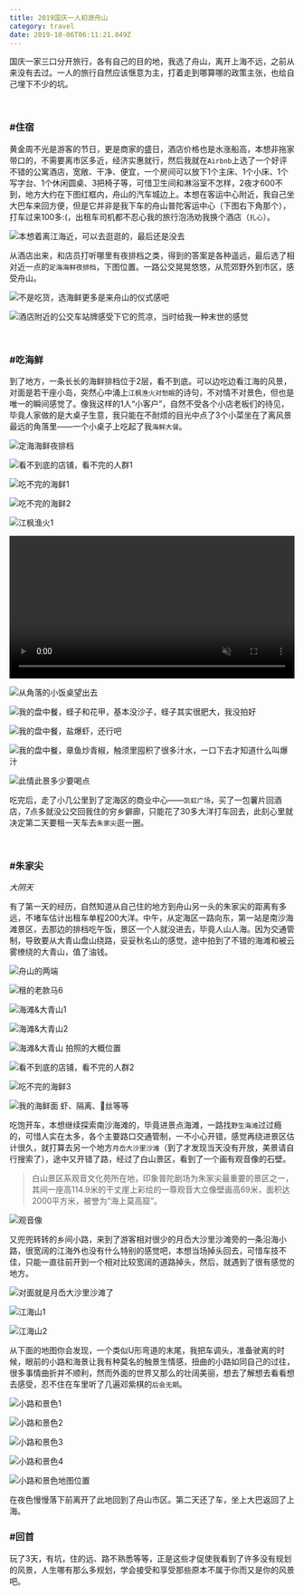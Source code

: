 ```yaml
---
title: 2019国庆一人初游舟山
category: travel
date: 2019-10-06T06:11:21.849Z
---
```


国庆一家三口分开旅行，各有自己的目的地，我选了舟山，离开上海不远，之前从来没有去过。一人的旅行自然应该惬意为主，打着走到哪算哪的政策主张，也给自己埋下不少的坑。

<!-- more -->

<br/>

### **#住宿**

黄金周不光是游客的节日，更是商家的盛日，酒店价格也是水涨船高，本想非拖家带口的，不需要离市区多近，经济实惠就行，然后我就在`Airbnb`上选了一个好评不错的公寓酒店，宽敞、干净、便宜，一个房间可以放下1个主床、1个小床、1个写字台、1个休闲圆桌、3把椅子等，可惜卫生间和淋浴室不怎样，2夜才600不到，地方大约在下图红框内，舟山的汽车城边上。本想在客运中心附近，我自己坐大巴车来回方便，但是它并非是我下车的舟山普陀客运中心（下图右下角那个），打车过来100多:(，出租车司机都不忍心我的旅行泡汤劝我换个酒店（`扎心`）。

![本想着离江海近，可以去逛逛的，最后还是没去](/images/travel-zhoushan/travel-zhoushan-01.png)

从酒店出来，和店员打听哪里有夜排档之类，得到的答案是各种遥远，最后选了相对近一点的`定海海鲜夜排档`，下图位置。一路公交晃晃悠悠，从荒郊野外到市区，感受舟山。

![不是吃货，选海鲜更多是来舟山的仪式感吧](/images/travel-zhoushan/travel-zhoushan-03.png)

![酒店附近的公交车站牌感受下它的荒凉，当时给我一种末世的感觉](/images/travel-zhoushan/optimize/travel-zhoushan-02.jpg)

<br/>

### **#吃海鲜**

到了地方，一条长长的海鲜排档位于2层，看不到底。可以边吃边看江海的风景，对面是若干座小岛，突然心中涌上`江枫渔火对愁眠`的诗句，不对情不对景色，但也是唯一的瞬间感觉了。像我这样的1人“小客户”，自然不受各个小店老板们的待见，毕竟人家做的是大桌子生意，我只能在不耐烦的目光中点了3个小菜坐在了离风景最远的角落里——一个小桌子上吃起了我`海鲜大餐`。

![定海海鲜夜排档](/images/travel-zhoushan/optimize/travel-zhoushan-04.jpg)

![看不到底的店铺，看不完的人群1](/images/travel-zhoushan/optimize/travel-zhoushan-05.jpg )

![吃不完的海鲜1](/images/travel-zhoushan/optimize/travel-zhoushan-06.jpg)

![吃不完的海鲜2](/images/travel-zhoushan/optimize/travel-zhoushan-07.jpg)

![江枫渔火1](/images/travel-zhoushan/optimize/travel-zhoushan-08.jpg)

<video width="100%" muted controls>
  <source id="mp4" src="/images/travel-zhoushan/travel-zhoushan-15.mp4">
  Your browser does not support the video tag.
</video>

![从角落的小饭桌望出去](/images/travel-zhoushan/optimize/travel-zhoushan-09.jpg)

![我的盘中餐，蛏子和花甲，基本没沙子，蛏子其实很肥大，我没拍好](/images/travel-zhoushan/optimize/travel-zhoushan-10.jpg)

![我的盘中餐，盐爆虾，还行吧](/images/travel-zhoushan/optimize/travel-zhoushan-11.jpg)

![我的盘中餐，章鱼炒青椒，触须里囤积了很多汁水，一口下去才知道什么叫爆汁](/images/travel-zhoushan/optimize/travel-zhoushan-12.jpg)

![此情此景多少要喝点](/images/travel-zhoushan/optimize/travel-zhoushan-13.jpg)

吃完后，走了小几公里到了定海区的商业中心——`凯虹广场`，买了一包薯片回酒店，7点多就没公交回我住的穷乡僻廊，只能花了30多大洋打车回去，此刻心里就决定第二天要租一天车去`朱家尖`逛一圈。

<br/>

### **#朱家尖**

_大阴天_

有了第一天的经历，自然知道从自己住的地方到舟山另一头的朱家尖的距离有多远，不堵车估计出租车单程200大洋。中午，从定海区一路向东，第一站是南沙海滩景区，去那边的排档吃午饭，景区一个人就没进去，毕竟人山人海。因为交通管制，导致要从大青山盘山绕路，妥妥秋名山的感觉，途中拍到了不错的海滩和被云雾缭绕的大青山，值了油钱。

![舟山的两端](/images/travel-zhoushan/travel-zhoushan-16.png)

![租的老款马6](/images/travel-zhoushan/optimize/travel-zhoushan-17.jpg)

![海滩&大青山1](/images/travel-zhoushan/optimize/travel-zhoushan-18.jpg)

![海滩&大青山2](/images/travel-zhoushan/optimize/travel-zhoushan-19.jpg)

![海滩&大青山 拍照的大概位置](/images/travel-zhoushan/travel-zhoushan-23.png)

![看不到底的店铺，看不完的人群2](/images/travel-zhoushan/optimize/travel-zhoushan-20.jpg)

![吃不完的海鲜3](/images/travel-zhoushan/optimize/travel-zhoushan-22.jpg)

![我的海鲜面 虾、隔离、🦑丝等等](/images/travel-zhoushan/optimize/travel-zhoushan-21.jpg)

吃饱开车，本想继续探索南沙海滩的，毕竟进景点海滩，一路找`野生海滩`过过瘾的，可惜人实在太多，各个主要路口交通管制，一不小心开错，感觉再绕进景区估计很久，就打算去另一个地方`月岙大沙里沙滩`（到了才发现当天没有开放，美景请自行搜索了），途中又开错了路，经过了白山景区，看到了一个画有观音像的石壁。

> 白山景区系观音文化苑所在地，印象普陀剧场为朱家尖最重要的景区之一，其间一座高114.9米的干丈崖上彩绘的一尊观音大立像壁画高69米，面积达2000平方米，被誉为“海上莫高窟”。

![观音像](/images/travel-zhoushan/optimize/travel-zhoushan-24.jpg)

又兜兜转转的乡间小路，来到了游客相对很少的月岙大沙里沙滩旁的一条沿海小路，很宽阔的江海外也没有什么特别的感觉吧，本想当场掉头回去，可惜车技不佳，只能一直往前开到一个相对比较宽阔的道路掉头，然后，就遇到了很有感觉的地方。

![对面就是月岙大沙里沙滩了](/images/travel-zhoushan/optimize/travel-zhoushan-25.jpg)

![江海山1](/images/travel-zhoushan/optimize/travel-zhoushan-26.jpg)

![江海山2](/images/travel-zhoushan/optimize/travel-zhoushan-27.jpg)

从下面的地图你会发现，一个类似U形弯道的末尾，我把车调头，准备驶离的时候，眼前的小路和海景让我有种莫名的触景生情感，扭曲的小路如同自己的过往，很多事情曲折并不顺利，然而外面的世界又那么的壮阔美丽，想去了解想去看看想去感受，忍不住在车里听了几遍邓紫棋的`后会无期`。

![小路和景色1](/images/travel-zhoushan/optimize/travel-zhoushan-28.jpg)

![小路和景色2](/images/travel-zhoushan/optimize/travel-zhoushan-30.jpg)

![小路和景色3](/images/travel-zhoushan/optimize/travel-zhoushan-29.jpg)

![小路和景色4](/images/travel-zhoushan/optimize/travel-zhoushan-31.jpg)

![小路和景色地图位置](/images/travel-zhoushan/travel-zhoushan-32.png)

在夜色慢慢落下前离开了此地回到了舟山市区。第二天还了车，坐上大巴返回了上海。

### **#回首**

玩了3天，有坑，住的远、路不熟悉等等，正是这些才促使我看到了许多没有规划的风景，人生哪有那么多规划，学会接受和享受那些原本不属于你而又是你的风景吧。

